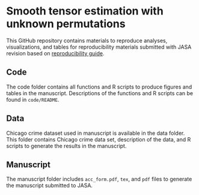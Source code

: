 Smooth tensor estimation with unknown permutations
================

This GitHub repository contains materials to reproduce analyses, visualizations, and
tables for reproducibility materials submitted with JASA revision based on [reproducibility
guide](https://jasa-acs.github.io/repro-guide).


## Code

The code folder contains all functions and R scripts to produce figures and tables in the manuscript.
Descriptions of the functions and R scripts can be found in `code/README`.


## Data

Chicago crime dataset used in manuscript is available in the data folder. This folder contains Chicago crime data set, description of the data, and R scripts to generate the results in the manuscript.


## Manuscript

The manuscript folder includes `acc_form.pdf`, `tex`, and `pdf` files to generate the manuscript submitted to JASA.

